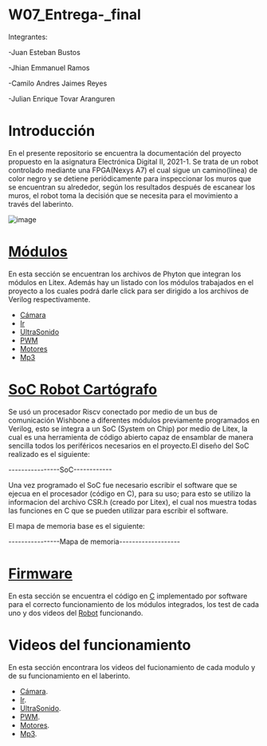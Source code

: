 # W07_Entrega-_final
Integrantes: 

-Juan Esteban Bustos

-Jhian Emmanuel Ramos

-Camilo Andres Jaimes Reyes

-Julian Enrique Tovar Aranguren

# Introducción

En el presente repositorio se encuentra la documentación del proyecto propuesto en la asignatura Electrónica Digital II, 2021-1. Se trata de un robot controlado mediante una FPGA(Nexys A7) el cual sigue un camino(línea) de color negro y se detiene periódicamente para inspeccionar los muros que se encuentran su alrededor, según los resultados después de escanear los muros, el robot toma la decisión que se necesita para el movimiento a través del laberinto.

![image](https://user-images.githubusercontent.com/80898083/129450137-a25cf210-a061-4db9-8955-82f0634982c0.png)


# [Módulos](https://github.com/unal-edigital2/w07_entrega-_final-grupo12/tree/main/Proyecto/module)

En esta sección se encuentran los archivos de Phyton que integran los módulos en Litex. Además hay un listado con los módulos trabajados en el proyecto a los cuales podrá darle click para ser dirigido a los archivos de Verilog respectivamente.

- [Cámara](https://github.com/unal-edigital2/w07_entrega-_final-grupo12/tree/main/Proyecto/module/verilog/Camara#configuración)
- [Ir](https://github.com/unal-edigital2/w07_entrega-_final-grupo12/tree/main/Proyecto/module/verilog/Infrarrojo/InfrafSeguidor#infrarrojo)
- [UltraSonido](https://github.com/unal-edigital2/w07_entrega-_final-grupo12/tree/main/Proyecto/module/verilog/UltraSonido/Ultrasonido#ultrasonido)
- [PWM](https://github.com/unal-edigital2/w07_entrega-_final-grupo12/tree/main/Proyecto/module/verilog/Servomotor/PWM#pwm)
- [Motores](https://github.com/unal-edigital2/w07_entrega-_final-grupo12/tree/main/Proyecto/module/verilog/Motor#motor)
- [Mp3](https://github.com/unal-edigital2/w07_entrega-_final-grupo12/tree/main/Proyecto/module/verilog/MP3#mp3)

# [SoC Robot Cartógrafo](https://github.com/unal-edigital2/w07_entrega-_final-grupo12/tree/main/Proyecto)

Se usó un procesador Riscv conectado por medio de un bus de comunicación Wishbone a diferentes módulos previamente programados en Verilog, esto se integra a un SoC (System on Chip) por medio de Litex, la cual es una herramienta de código abierto capaz de ensamblar de manera sencilla todos los periféricos necesarios en el proyecto.El diseño del SoC realizado es el siguiente:

----------------SoC------------

Una vez programado el SoC fue necesario escribir el software que se ejecua en el procesador (código en C), para su uso; para esto se utilizo la informacion del archivo CSR.h (creado por Litex), el cual nos muestra todas las funciones en C que se pueden utilizar para escribir el software.

El mapa de memoria base es el siguiente:

----------------Mapa de memoria-------------------

# [Firmware](https://github.com/unal-edigital2/w07_entrega-_final-grupo12/tree/main/Proyecto/firmware)

En esta sección se encuentra el código en [C](https://github.com/unal-edigital2/w07_entrega-_final-grupo12/blob/main/Proyecto/firmware/main.c) implementado por software para el correcto funcionamiento de los módulos integrados, los test de cada uno y dos videos del [Robot](https://drive.google.com/drive/folders/1Hh_13-JmLhdWhKrUaU3uM7BEDILhJfw-?usp=sharing) funcionando.

# Videos del funcionamiento 
En esta sección encontrara los videos del fucionamiento de cada modulo y de su funcionamiento en el laberinto.

- [Cámara](https://drive.google.com/file/d/1lzMEEcyJ9IH7weP6rxEjEET_1-IsgBaO/view?usp=sharing).
- [Ir](https://drive.google.com/file/d/1dV9SI1r8zqdS_Ni_v4smj4hE9Wnl74uQ/view?usp=sharing).
- [UltraSonido](https://drive.google.com/file/d/14NFNhAlaI67s44ADbqtb7LwVWNmsmIAM/view?usp=sharing).
- [PWM](https://drive.google.com/file/d/1iuK0drKznQKG5YPt6Kx4SLeGOcFT8geJ/view?usp=sharing).
- [Motores](https://drive.google.com/file/d/1g023qtCN4vmJmZh7jRD3i76XGNkPFGcU/view?usp=sharing).
- [Mp3](https://drive.google.com/file/d/1ti8UWqYfkx0ukT2T8rq3f_QlsviyVKIb/view?usp=sharing).


